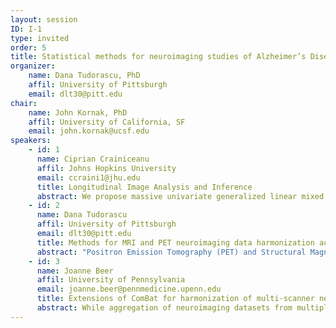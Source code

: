```yaml
---
layout: session
ID: I-1
type: invited
order: 5
title: Statistical methods for neuroimaging studies of Alzheimer’s Disease
organizer:
    name: Dana Tudorascu, PhD
    affil: University of Pittsburgh
    email: dlt30@pitt.edu
chair:
    name: John Kornak, PhD
    affil: University of California, SF
    email: john.kornak@ucsf.edu
speakers:
    - id: 1
      name: Ciprian Crainiceanu
      affil: Johns Hopkins University
      email: ccraini1@jhu.edu
      title: Longitudinal Image Analysis and Inference
      abstract: We propose massive univariate generalized linear mixed effects models for studies that collect images at multiple visit. Joint inference for fixed effects is conducted using bootstrap of study participants while for random effects we use leave-one-in bootstrap. For conducting inference and sample size calculation we propose to use the upstrap, which samples with replacement either more or fewer samples than the original sample size.
    - id: 2
      name: Dana Tudorascu
      affil: University of Pittsburgh
      email: dlt30@pitt.edu
      title: Methods for MRI and PET neuroimaging data harmonization across different scanners in Alzheimer Disease.
      abstract: "Positron Emission Tomography (PET) and Structural Magnetic Resonance Imaging (MRI) are two imaging modalities that are frequently used in studies of Alzheimer’s Disease (AD).  [11C]Pittsburgh Compound B (PiB) PET standardized uptake value ratio (SUVR), play a crucial role in studying the progression of AD in the elderly, autosomal dominant AD mutation carriers and Down Syndrome populations. Harmonization of these multimodal imaging studies collected at multiple sites presents a challenging problem. The focus of this work was to investigate an intensity normalization method, Removal of Artificial Voxel Effect by Linear regression (RAVEL) (Fortin et al., 2016), followed by a data harmonization technique, ComBat (Fortin et al., 2018) as well as a RAVEL/ComBat combination. Effects on cortical thickness, MR-based quantification of [11C]PiB SUVR and a neuraradiological study of accuracy of AD related ROI segmentations, were evaluated.  We found that ComBat was most effective at MRI harmonization. Large differences observed in effect sizes suggest that combining data from different sites/scanners should be properly addressed."
    - id: 3
      name: Joanne Beer
      affil: University of Pennsylvania
      email: joanne.beer@pennmedicine.upenn.edu
      title: Extensions of ComBat for harmonization of multi-scanner neuroimaging data in an Alzheimer’s Disease Neuroimaging Initiative dataset
      abstract: While aggregation of neuroimaging datasets from multiple sites and scanners presents opportunities for larger sample sizes and increased statistical power, it also presents challenges due to systematic scanner effects. In this talk we present several recent extensions of ComBat (Combatting Batch Effects when Combining Batches), a harmonization method originally developed for genomics and later adapted to cross-sectional neuroimaging data. Specifically, we discuss ComBat extended to linear mixed effects models (longitudinal ComBat), generalized additive (mixed) models (ComBatGA(M)M), and harmonization of covariance (CovBat). Using structural MRI data from 663 participants in the Alzheimer’s Disease Neuroimaging Initiative (ADNI) study, we demonstrate the presence of scanner-related effects on the means, variances, and covariance of cortical thickness measures across brain atlas regions. We discuss situations where ComBat increases statistical power, helps control type I error rate, and yields better classification and prediction performance than unharmonized data.
---
```

